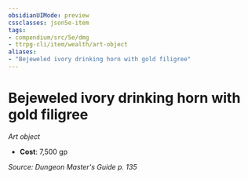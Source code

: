 ```yaml
---
obsidianUIMode: preview
cssclasses: json5e-item
tags:
- compendium/src/5e/dmg
- ttrpg-cli/item/wealth/art-object
aliases: 
- "Bejeweled ivory drinking horn with gold filigree"
---
```

# Bejeweled ivory drinking horn with gold filigree
*Art object*  

- **Cost**: 7,500 gp

*Source: Dungeon Master's Guide p. 135*